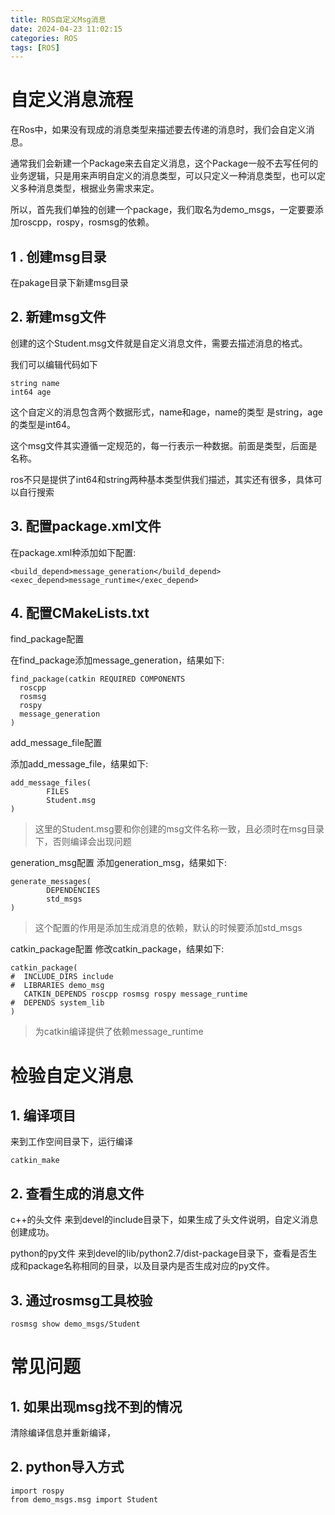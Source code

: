 ```yaml
---
title: ROS自定义Msg消息
date: 2024-04-23 11:02:15
categories: ROS
tags: [ROS]
---
```

# 自定义消息流程
在Ros中，如果没有现成的消息类型来描述要去传递的消息时，我们会自定义消息。

通常我们会新建一个Package来去自定义消息，这个Package一般不去写任何的业务逻辑，只是用来声明自定义的消息类型，可以只定义一种消息类型，也可以定义多种消息类型，根据业务需求来定。

所以，首先我们单独的创建一个package，我们取名为demo_msgs，一定要要添加roscpp，rospy，rosmsg的依赖。
## 1 . 创建msg目录
在pakage目录下新建msg目录

## 2. 新建msg文件
创建的这个Student.msg文件就是自定义消息文件，需要去描述消息的格式。

我们可以编辑代码如下
```
string name
int64 age
```
这个自定义的消息包含两个数据形式，name和age，name的类型 是string，age的类型是int64。

这个msg文件其实遵循一定规范的，每一行表示一种数据。前面是类型，后面是名称。

ros不只是提供了int64和string两种基本类型供我们描述，其实还有很多，具体可以自行搜索
## 3. 配置package.xml文件
在package.xml种添加如下配置:
```
<build_depend>message_generation</build_depend>
<exec_depend>message_runtime</exec_depend>
```
## 4. 配置CMakeLists.txt
find_package配置

在find_package添加message_generation，结果如下:
```
find_package(catkin REQUIRED COMPONENTS
  roscpp
  rosmsg
  rospy
  message_generation
)
```
add_message_file配置

添加add_message_file，结果如下:
```
add_message_files(
        FILES
        Student.msg
)
```
> 这里的Student.msg要和你创建的msg文件名称一致，且必须时在msg目录下，否则编译会出现问题  

generation_msg配置
添加generation_msg，结果如下:
```
generate_messages(
        DEPENDENCIES
        std_msgs
)
```
> 这个配置的作用是添加生成消息的依赖，默认的时候要添加std_msgs  

catkin_package配置
修改catkin_package，结果如下:
```
catkin_package(
#  INCLUDE_DIRS include
#  LIBRARIES demo_msg
   CATKIN_DEPENDS roscpp rosmsg rospy message_runtime
#  DEPENDS system_lib
)
```
> 为catkin编译提供了依赖message_runtime
# 检验自定义消息
## 1. 编译项目
来到工作空间目录下，运行编译
```
catkin_make
```
## 2. 查看生成的消息文件
c++的头文件
来到devel的include目录下，如果生成了头文件说明，自定义消息创建成功。

python的py文件
来到devel的lib/python2.7/dist-package目录下，查看是否生成和package名称相同的目录，以及目录内是否生成对应的py文件。

## 3. 通过rosmsg工具校验
```
rosmsg show demo_msgs/Student
```

# 常见问题
## 1. 如果出现msg找不到的情况
清除编译信息并重新编译，

## 2. python导入方式
```
import rospy
from demo_msgs.msg import Student
```
